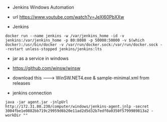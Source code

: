 - Jenkins Windows Automation

- url https://www.youtube.com/watch?v=JeXl60PbXXw

- Jenkins

```jenkins
docker run --name jenkins -w /var/jenkins_home -id -v jenkins:/var/jenkins_home -p 80:8080 -p 50000:50000 -v $(which docker):/usr/bin/docker -v /var/run/docker.sock:/var/run/docker.sock --restart unless-stopped jenkins/jenkins:lts
```

- jar as a service in windows

- https://github.com/winsw/winsw

- download this ---> WinSW.NET4.exe & sample-minimal.xml from releases

- jenkins connection
```connection
java -jar agent.jar -jnlpUrl http://172.31.88.230/computer/windows/jenkins-agent.jnlp -secret 3004fbe1e0882bb719c29959d6b20e11ad2d5d32b7edf0a0350f5799989813a2 -workDir ""
```